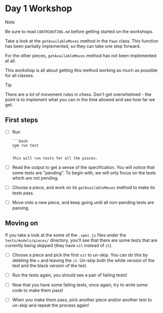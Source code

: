 # Day 1 Workshop

> [!NOTE]
>
> Be sure to read `CONTRIBUTING.md` before getting started on the workshops.

Take a look at the `getAvailableMoves` method in the `Pawn` class. This function
has been partially implemented, so they can take one step forward.

For the other pieces, `getAvailableMoves` method has not been implemented at
all.

This workshop is all about getting this method working as much as possible for
all classes.

> [!TIP]
>
> There are a _lot_ of movement rules in chess. Don't get overwhelmed - the
> point is to implement what you can in the time allowed and see how far we get.

## First steps

- [ ] Run

      ```bash
      npm run test
      ```

      This will run tests for all the pieces.

- [ ] Read the output to get a sense of the specification. You will notice that
      some tests are "pending". To begin with, we will only focus on the tests
      which are not pending.

- [ ] Choose a piece, and work on its `getAvailableMoves` method to make its
      tests pass.

- [ ] Move onto a new piece, and keep going until all non-pending tests are
      passing.

## Moving on

If you take a look at the some of the `.spec.js` files under the
`tests/models/pieces/` directory, you'll see that there are some tests that are
currently being skipped (they have `xit` instead of `it`).

- [ ] Choose a piece and pick the first `xit` to un-skip. You can do this by
      deleting the `x` and leaving the `it`. Un-skip both the white version of
      the test and the black version of the test.

- [ ] Run the tests again, you should see a pair of failing tests!

- [ ] Now that you have some failing tests, once again, try to write some code
      to make them pass!

- [ ] When you make them pass, pick another piece and/or another test to un-skip
      and repeat the process again!
